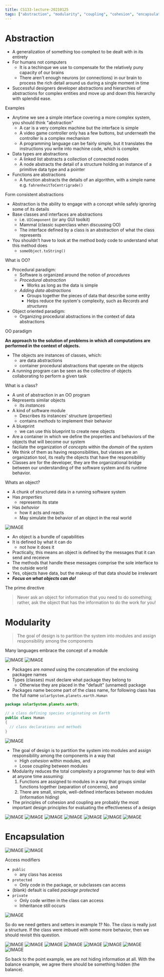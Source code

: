 ```yaml
---
title: CS133-lecture-20210125
tags: ["abstraction", "modularity", "coupling", "cohesion", "encapsulation"]
---
```


# Abstraction

- A generalization of something too complext to be dealt with in its entirety
- For humans not computers
  - It is a techinque we use to compensate for the relatively puny capacity of our brains
  - There aren't enough neurons (or connections) in our brain to process the rich detail around us during a single moment in time
- Successful designers developer abstractions and hierarchies of abstractions for complex entities and move up and down this hierarchy with splendid ease.

Examples

- Anytime we see a simple interface covering a more complex system, you should think "abstraction"
  - A car is a very complex machine but the interface is simple
  - A video game controller only has a few buttons, but underneath the controller is a complex mechanism
  - A programming language can be fairly simple, but it translates the instructions you write into machine code, which is complex
- Data types are abstractions
  - A linked list abstracts a collection of connected nodes
  - A node abstracts the detail of a structure holding an instance of a primitive data type and a pointer
- Functions are abstractions
  - A function abstracts the details of an algorithm, with a simple name e.g. `fahrenheitToCentrigrade()`
  
Form consistent abstractions

- Abstraction is the ability to engage with a concept while safely ignoring some of its details
- Base classes and interfaces are abstractions
  - i.e. `UIComponent` (or any GUI toolkit)
  - Mammal (classic superclass when discussing OO)
  - The interface defined by a class is an abstraction of what the class represents
- You shouldn't have to look at the method body code to understand what this method does
  - `someObject.toString()`
  
What is OO?

- Procedural paradigm:
  - Software is organized around the notion of *procedures*
  - *Procedural abstraction*
    - Works as long as the data is simple
  - *Adding data abstractions*
    - Groups together the pieces of data that describe some entity
    - Helps reduce the system's complexity, such as *Records* and *structures*
- Object oriented paradigm:
  - Organizing procedural abstractions in the context of data abstractions

OO paradigm

**An approach to the solution of problems in which all computations are performed in the context of objects.**

- The objects are instances of classes, which:
  - are data abstractions
  - container procedural abstractions that operate on the objects
- A running program can be seen as the collectino of objects collaborating to perform a given task

What is a class?

- A unit of abstraction in an OO program
- Represents similar objects
  - its *instances*
- A kind of software module
  - Describes its instances' structure (properties)
  - contains *methods* to implement their behavior
- A blueprint
  - we can use this blueprint to create new objects
- Are a container in which we define the properties and behaviors of the objects that will become our system
- faciliate the organization of *concepts* within the *domain* of the system
- We think of them as having responsibilities, but vlasses are an organization tool, its really the objects that have the responsibilitiy
- Classes are for the developer, they are the organizational bridge between our understanding of the software system and its runtime behavior.

Whats an object?

- A chunk of structured data in a running software system
- Has *properties*
  - represents its state
- Has *behavior*
  - how it acts and reacts
  - May simulate the behavior of an object in the real world

![IMAGE](/notes/28CEA5E275B13B798B2DBB6969F1350A.jpg)

- An object is a bundle of capabilities
- It is defined by what it can do
  - not how it does it
- Practically, this means an object is defined by the messages that it can send and receieve
- The methods that handle these messages comprise the sole interface to the outside world
- Yes, objects have data, but the makeup of that data should be irrelevant
- ***Focus on what objects can do!***

The prime directive

> Never ask an object for information that you need to do something; rather, ask the object that has the information to do the work for you!

# Modularity

> The goal of design is to partition the system into modules and assign responsibility among the components

Many languages embrace the concept of a module

![IMAGE](/notes/353ACA5E2E3100C066B70B1009EF5157.jpg)
![IMAGE](/notes/DF804BFC2B2EE9F502DC057EFFE4AC52.jpg)

- Packages are *named* using the concatenation of the enclosing packagee names
- Types (classes) must declare what package they belong to
  - Otherwise they are placed in the "default" (unnamed) package
- Packages name become part of the class name, for following class has the full name `solarSystem.planets.earth.Human`

```java
package solarSystem.planets.earth;

// a class defining species originating on Earth
public class Human
{
  // class declarations and methods
}
```

![IMAGE](/notes/01C1E098D3D40232F3BA852E3A5A1FFE.jpg)

- The goal of design is to partition the system into modules and assign responsibility among the components in a way that
  - High *cohesion* within modules, and
  - Loose *coupling* between modules
- Modularity reduces the total complexity a programmer has to deal with at anyone time assuming:
  1. Functions are assigned to modules in a way that groups similar functions together (separation of concerns), and
  2. There are small, simple, well-defined interfaces between modules (information hiding)
- The principles of cohesion and coupling are probably the most important design principles for evaluating the effectiveness of a design

![IMAGE](/notes/AD5862B334238DBB14C8358020A6F672.jpg)
![IMAGE](/notes/22DA6596A9E047D29D37C2FC863AC03C.jpg)
![IMAGE](/notes/429CD4769F6D958FF8250B5E2450A95F.jpg)
![IMAGE](/notes/ED7DBFE7A7AF66EE7BA6BCA052E1956D.jpg)
![IMAGE](/notes/04548598FD512B1BC8600D528A144CE2.jpg)
![IMAGE](/notes/7743A891B7393A71B60609A21C321192.jpg)
![IMAGE](/notes/0A0567C6AD38D53C357795CFFA06916D.jpg)

# Encapsulation

![IMAGE](/notes/333FA41E101F16F28049F342B17115BB.jpg)
![IMAGE](/notes/74DAE1D626CA5025851E7DA52385CBE0.jpg)

Access modifiers
- `public`
  - any class has acesss
- `protected`
  - Only code in the package, or subclasses can access
- (blank) default is called *package protected*
- `private`
  - Only code written in the class can access
  - Inheritance still occurs

![IMAGE](/notes/D768303729E60B367EDCBB709D5A3C11.jpg)

So do we need getters and setters in example 1? No. The class is really just a structure. If the class were imbued with some more behavior, then we should revisit this question.

![IMAGE](/notes/5C36F2B550A2022D07C68578612B0562.jpg)
![IMAGE](/notes/8070E9B78E0DA523C2EF8E7478332952.jpg)
![IMAGE](/notes/DE8881BD34C024DEF0C93891C863D2AD.jpg)
![IMAGE](/notes/64C1B672A9571193FC5ACB3B6A2FF3F9.jpg)
![IMAGE](/notes/DC56C54379176542BB7AC904A07C8D9C.jpg)
![IMAGE](/notes/1AB235562B45ECEF6438F4741E99AFAA.jpg)
![IMAGE](/notes/0C572D649D598C182C17FEEF9493D7FB.jpg)
![IMAGE](/notes/90AE5197E79B5623063D3B51FCD78C4D.jpg)

So back to the point example, we are not hiding information at all.
With the balance example, we agree there should be something hidden (the balance).
